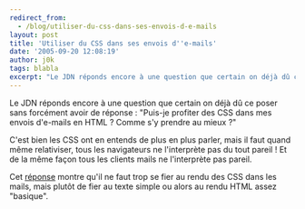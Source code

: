 ```yaml
---
redirect_from:
  - /blog/utiliser-du-css-dans-ses-envois-d-e-mails
layout: post
title: 'Utiliser du CSS dans ses envois d''e-mails'
date: '2005-09-20 12:08:19'
author: j0k
tags: blabla
excerpt: "Le JDN réponds encore à une question que certain on déjà dû ce poser sans forcément avoir de réponse : \"Puis-je profiter des CSS dans mes envois d'e-mails en HTML ? Comme s'y prendre au mieux ?\"     \nC'est bien les CSS ont en entends de plus en plus parler, mais il faut quand même relativiser, tous les navigateurs ne l'interprète pas du tout pareil ! Et de la      …"
---
```


Le JDN réponds encore à une question que certain on déjà dû ce poser sans forcément avoir de réponse : "Puis-je profiter des CSS dans mes envois d'e-mails en HTML ? Comme s'y prendre au mieux ?"

C'est bien les CSS ont en entends de plus en plus parler, mais il faut quand même relativiser, tous les navigateurs ne l'interprète pas du tout pareil ! Et de la même façon tous les clients mails ne l'interprète pas pareil.

Cet [réponse](http://developpeur.journaldunet.com/tutoriel/css/050914-css-mail.shtml) montre qu'il ne faut trop se fier au rendu des CSS dans les mails, mais plutôt de fier au texte simple ou alors au rendu HTML assez "basique".
